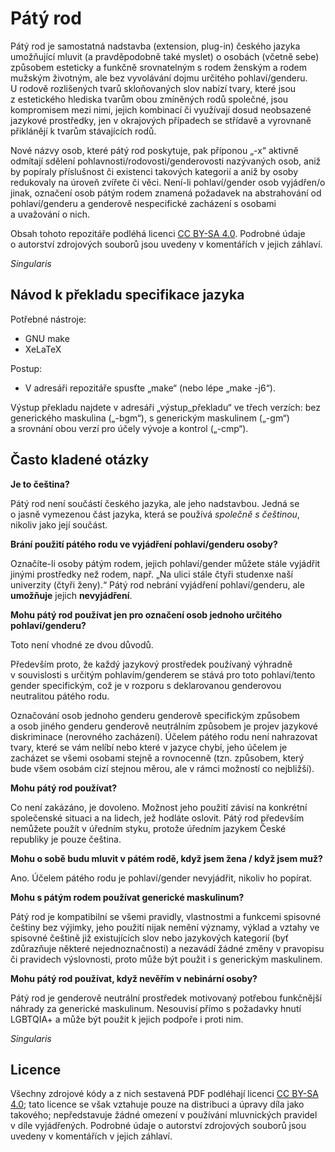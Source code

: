 <!--

Pátý rod, README
Copyright (c) 2021 Singularis <singularis@volny.cz>

Toto dílo je dílem svobodné kultury; můžete ho šířit a modifikovat pod
podmínkami licence Creative Commons Attribution-ShareAlike 4.0 International
vydané neziskovou organizací Creative Commons. Text licence je přiložený
k tomuto projektu nebo ho můžete najít na webové adrese:

https://creativecommons.org/licenses/by-sa/4.0/

-->

# Pátý rod

Pátý rod je samostatná nadstavba (extension, plug-in) českého jazyka umožňující
mluvit (a pravděpodobně také myslet) o osobách (včetně sebe) způsobem
esteticky a funkčně srovnatelným s rodem ženským a rodem mužským životným,
ale bez vyvolávání dojmu určitého pohlaví/genderu.
U rodově rozlišených tvarů skloňovaných slov nabízí tvary,
které jsou z estetického hlediska tvarům obou zmíněných rodů společné,
jsou kompromisem mezi nimi, jejich kombinací či využívají
dosud neobsazené jazykové prostředky, jen v okrajových případech
se střídavě a vyrovnaně přiklánějí k tvarům stávajících rodů.

Nové názvy osob, které pátý rod poskytuje, pak příponou „-x“ aktivně odmítají
sdělení pohlavnosti/rodovosti/genderovosti nazývaných osob,
aniž by popíraly příslušnost či existenci takových kategorií
a aniž by osoby redukovaly na úroveň zvířete či věci.
Není-li pohlaví/gender osob vyjádřen/o jinak, označení osob pátým rodem
znamená požadavek na abstrahování od pohlaví/genderu a genderově
nespecifické zacházení s osobami a uvažování o nich.

Obsah tohoto repozitáře podléhá licenci [CC BY-SA 4.0](https://creativecommons.org/licenses/by-sa/4.0/).
Podrobné údaje o autorství zdrojových souborů jsou uvedeny v komentářích v jejich záhlaví.

*Singularis*

## Návod k překladu specifikace jazyka

Potřebné nástroje:

* GNU make
* XeLaTeX

Postup:

* V adresáři repozitáře spusťte „make“ (nebo lépe „make -j6“).

Výstup překladu najdete v adresáři „výstup\_překladu“ ve třech verzích:
bez generického maskulina („-bgm“), s generickým maskulinem („-gm“)
a srovnání obou verzí pro účely vývoje a kontrol („-cmp“).

## Často kladené otázky

**Je to čeština?**

Pátý rod není součástí českého jazyka, ale jeho nadstavbou.
Jedná se o jasně vymezenou část jazyka, která se používá *společně s češtinou*,
nikoliv jako její součást.

**Brání použití pátého rodu ve vyjádření pohlaví/genderu osoby?**

Označíte-li osoby pátým rodem, jejich pohlaví/gender můžete stále vyjádřit
jinými prostředky než rodem, např. „Na ulici stále čtyři studenxe naší
univerzity (čtyři ženy).“ Pátý rod nebrání vyjádření pohlaví/genderu,
ale **umožňuje** jejich **nevyjádření**.

**Mohu pátý rod používat jen pro označení osob jednoho určitého pohlaví/genderu?**

Toto není vhodné ze dvou důvodů.

Především proto, že každý jazykový prostředek používaný výhradně v souvislosti
s určitým pohlavím/genderem se stává pro toto pohlaví/tento gender specifickým,
což je v rozporu s deklarovanou genderovou neutralitou pátého rodu.

Označování osob jednoho genderu genderově specifickým způsobem
a osob jiného genderu genderově neutrálním způsobem je projev jazykové
diskriminace (nerovného zacházení). Účelem pátého rodu není
nahrazovat tvary, které se vám nelíbí nebo které v jazyce chybí,
jeho účelem je zacházet se všemi osobami stejně a rovnocenně
(tzn. způsobem, který bude všem osobám cizí stejnou měrou,
ale v rámci možností co nejbližší).

**Mohu pátý rod používat?**

Co není zakázáno, je dovoleno. Možnost jeho použití závisí
na konkrétní společenské situaci a na lidech, jež hodláte oslovit.
Pátý rod především nemůžete použít v úředním styku, protože úředním jazykem
České republiky je pouze čeština.

**Mohu o sobě budu mluvit v pátém rodě, když jsem žena / když jsem muž?**

Ano. Účelem pátého rodu je pohlaví/gender nevyjádřit, nikoliv ho popírat.

**Mohu s pátým rodem používat generické maskulinum?**

Pátý rod je kompatibilní se všemi pravidly, vlastnostmi a funkcemi
spisovné češtiny bez výjimky, jeho použití nijak nemění významy,
výklad a vztahy ve spisovné češtině již existujících slov nebo jazykových kategorií
(byť zdůrazňuje některé nejednoznačnosti) a nezavádí žádné změny v pravopisu
či pravidech výslovnosti, proto může být použit i s generickým maskulinem.

**Mohu pátý rod používat, když nevěřím v nebinární osoby?**

Pátý rod je genderově neutrální prostředek motivovaný potřebou funkčnější
náhrady za generické maskulinum. Nesouvisí přímo s požadavky
hnutí LGBTQIA+ a může být použit k jejich podpoře i proti nim.

*Singularis*

## Licence

Všechny zdrojové kódy a z nich sestavená PDF podléhají licenci
[CC BY-SA 4.0](https://creativecommons.org/licenses/by-sa/4.0/);
tato licence se však vztahuje pouze na distribuci a úpravy díla jako takového;
nepředstavuje žádné omezení v používání mluvnických pravidel v díle vyjádřených.
Podrobné údaje o autorství zdrojových souborů jsou uvedeny v komentářích
v jejich záhlaví.
